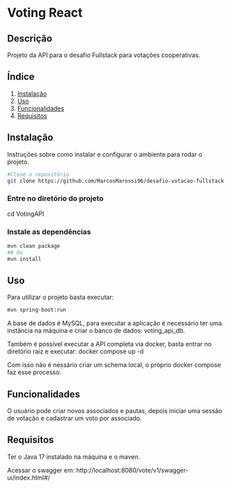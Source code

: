 # Voting React

## Descrição
Projeto da API para o desafio Fullstack para votações cooperativas.

## Índice
1. [Instalação](#instalação)
2. [Uso](#uso)
3. [Funcionalidades](#funcionalidades)
4. [Requisitos](#requisitos)

## Instalação
Instruções sobre como instalar e configurar o ambiente para rodar o projeto.

```bash
#Clone o repositório
git clone https://github.com/MarcosMarossi96/desafio-votacao-fullstack
```

### Entre no diretório do projeto
cd VotingAPI

### Instale as dependências

```bash
mvn clean package
## Ou 
mvn install
```

## Uso

Para utilizar o projeto basta executar:

```bash
mvn spring-boot:run
```

A base de dados é MySQL, para executar a aplicação é necessário ter uma instância na máquina e criar o banco de dados: voting_api_db.

Também é possível executar a API completa via docker, basta entrar no diretório raiz e executar: docker compose up -d

Com isso não é nessário criar um schema local, o próprio docker compose faz esse processo.

## Funcionalidades

O usuário pode criar novos associados e pautas, depois iniciar uma sessão de votação e cadastrar um voto por associado.

## Requisitos

Ter o Java 17 instalado na máquina e o maven.

Acessar o swagger em: http://localhost:8080/vote/v1/swagger-ui/index.html#/
